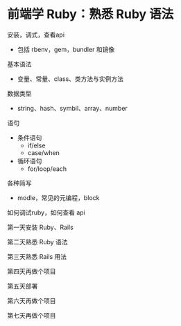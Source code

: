 # 前端学 Ruby：熟悉 Ruby 语法





安装，调式，查看api

- 包括 rbenv，gem，bundler 和镜像

基本语法

- 变量、常量、class、类方法与实例方法

数据类型

- string、hash、symbil、array、number

语句

- 条件语句
  - if/else
  - case/when
- 循环语句
  - for/loop/each

各种简写

- modle，常见的元编程，block

如何调试ruby，如何查看 api





第一天安装 Ruby、Rails

第二天熟悉 Ruby 语法

第三天熟悉 Rails 用法

第四天再做个项目

第五天部署

第六天再做个项目

第七天再做个项目





